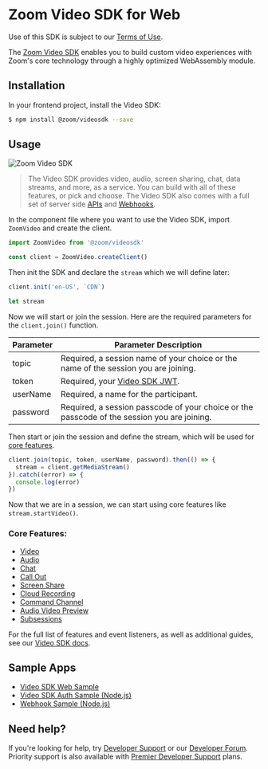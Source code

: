 # Zoom Video SDK for Web

Use of this SDK is subject to our [Terms of Use](https://zoom.us/docs/en-us/zoom_api_license_and_tou.html).

The [Zoom Video SDK](https://marketplace.zoom.us/docs/sdk/video/web) enables you to build custom video experiences with Zoom's core technology through a highly optimized WebAssembly module.

## Installation

In your frontend project, install the Video SDK:

```bash
$ npm install @zoom/videosdk --save
```

## Usage

![Zoom Video SDK](https://marketplace.zoom.us/docs/static/vsdk-example-139e25db205f5e1daacf06a51ae7c8d6.gif)

> The Video SDK provides video, audio, screen sharing, chat, data streams, and more, as a service. You can build with all of these features, or pick and choose. The Video SDK also comes with a full set of server side [APIs](https://marketplace.zoom.us/docs/api-reference/video-sdk/methods) and [Webhooks](https://marketplace.zoom.us/docs/api-reference/video-sdk/events).

In the component file where you want to use the Video SDK, import `ZoomVideo` and create the client.

```js
import ZoomVideo from '@zoom/videosdk'

const client = ZoomVideo.createClient()
```

Then init the SDK and declare the `stream` which we will define later:

```js
client.init('en-US', `CDN`)

let stream
```

Now we will start or join the session.  Here are the required parameters for the `client.join()` function.

| Parameter              | Parameter Description |
| -----------------------|-------------|
| topic  | Required, a session name of your choice or the name of the session you are joining. |
| token  | Required, your [Video SDK JWT](https://marketplace.zoom.us/docs/sdk/video/auth). |
| userName | Required, a name for the participant. |
| password | Required, a session passcode of your choice or the passcode of the session you are joining. |

Then start or join the session and define the stream, which will be used for [core features](#core-features).

```js
client.join(topic, token, userName, password).then(() => {
  stream = client.getMediaStream()
}).catch((error) => {
  console.log(error)
})
```

Now that we are in a session, we can start using core features like `stream.startVideo()`.

### Core Features:

- [Video](https://marketplace.zoom.us/docs/sdk/video/web/essential/video)
- [Audio](https://marketplace.zoom.us/docs/sdk/video/web/essential/audio)
- [Chat](https://marketplace.zoom.us/docs/sdk/video/web/essential/chat)
- [Call Out](https://marketplace.zoom.us/docs/sdk/video/web/advanced/call-out)
- [Screen Share](https://marketplace.zoom.us/docs/sdk/video/web/essential/screen-share)
- [Cloud Recording](https://marketplace.zoom.us/docs/sdk/video/web/essential/recording)
- [Command Channel](https://marketplace.zoom.us/docs/sdk/video/web/advanced/command-channel)
- [Audio Video Preview](https://marketplace.zoom.us/docs/sdk/video/web/essential/test)
- [Subsessions](https://marketplace.zoom.us/docs/sdk/video/web/advanced/breakout-rooms)

For the full list of features and event listeners, as well as additional guides, see our [Video SDK docs](https://marketplace.zoom.us/docs/sdk/video/web).

## Sample Apps

- [Video SDK Web Sample](https://github.com/zoom/videosdk-web-sample)
- [Video SDK Auth Sample (Node.js)](https://github.com/zoom/videosdk-sample-signature-node.js)
- [Webhook Sample (Node.js)](https://github.com/zoom/webhook-sample-node.js)

## Need help?

If you're looking for help, try [Developer Support](https://devsupport.zoom.us) or our [Developer Forum](https://devforum.zoom.us). Priority support is also available with [Premier Developer Support](https://zoom.us/docs/en-us/developer-support-plans.html) plans.
